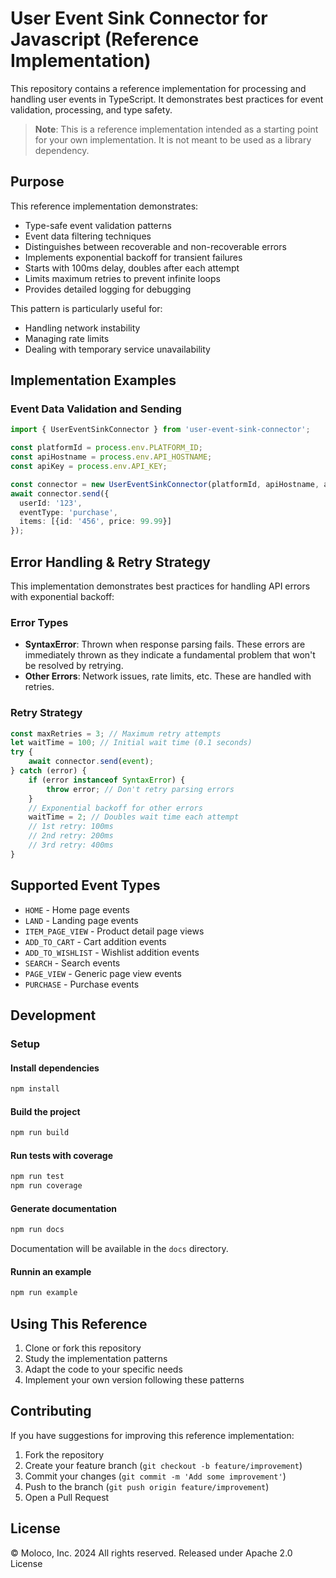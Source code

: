 # User Event Sink Connector for Javascript (Reference Implementation)

This repository contains a reference implementation for processing and handling user events in TypeScript. It demonstrates best practices for event validation, processing, and type safety.

> **Note**: This is a reference implementation intended as a starting point for your own implementation. It is not meant to be used as a library dependency.

## Purpose

This reference implementation demonstrates:
- Type-safe event validation patterns
- Event data filtering techniques
- Distinguishes between recoverable and non-recoverable errors
- Implements exponential backoff for transient failures
- Starts with 100ms delay, doubles after each attempt
- Limits maximum retries to prevent infinite loops
- Provides detailed logging for debugging

This pattern is particularly useful for:
- Handling network instability
- Managing rate limits
- Dealing with temporary service unavailability

## Implementation Examples

### Event Data Validation and Sending
```typescript
import { UserEventSinkConnector } from 'user-event-sink-connector';

const platformId = process.env.PLATFORM_ID;
const apiHostname = process.env.API_HOSTNAME;
const apiKey = process.env.API_KEY;

const connector = new UserEventSinkConnector(platformId, apiHostname, apiKey);
await connector.send({
  userId: '123',
  eventType: 'purchase',
  items: [{id: '456', price: 99.99}]
});
```

## Error Handling & Retry Strategy
This implementation demonstrates best practices for handling API errors with exponential backoff:

### Error Types
- **SyntaxError**: Thrown when response parsing fails. These errors are immediately thrown as they indicate a fundamental problem that won't be resolved by retrying.
- **Other Errors**: Network issues, rate limits, etc. These are handled with retries.

### Retry Strategy
```typescript
const maxRetries = 3; // Maximum retry attempts
let waitTime = 100; // Initial wait time (0.1 seconds)
try {
    await connector.send(event);
} catch (error) {
    if (error instanceof SyntaxError) {
        throw error; // Don't retry parsing errors
    }
    // Exponential backoff for other errors
    waitTime = 2; // Doubles wait time each attempt
    // 1st retry: 100ms
    // 2nd retry: 200ms
    // 3rd retry: 400ms
}
```

## Supported Event Types

- `HOME` - Home page events
- `LAND` - Landing page events
- `ITEM_PAGE_VIEW` - Product detail page views
- `ADD_TO_CART` - Cart addition events
- `ADD_TO_WISHLIST` - Wishlist addition events
- `SEARCH` - Search events
- `PAGE_VIEW` - Generic page view events
- `PURCHASE` - Purchase events

## Development

### Setup
#### Install dependencies
```bash
npm install
```

#### Build the project
```bash
npm run build
```

#### Run tests with coverage
```bash
npm run test
npm run coverage
```

#### Generate documentation
```bash
npm run docs
```
Documentation will be available in the `docs` directory.

#### Runnin an example
```bash
npm run example
```

## Using This Reference

1. Clone or fork this repository
2. Study the implementation patterns
3. Adapt the code to your specific needs
4. Implement your own version following these patterns

## Contributing
If you have suggestions for improving this reference implementation:

1. Fork the repository
2. Create your feature branch (`git checkout -b feature/improvement`)
3. Commit your changes (`git commit -m 'Add some improvement'`)
4. Push to the branch (`git push origin feature/improvement`)
5. Open a Pull Request


## License
© Moloco, Inc. 2024 All rights reserved. Released under Apache 2.0 License